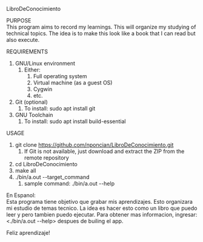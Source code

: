 LibroDeConocimiento

PURPOSE\
This program aims to record my learnings. This will organize my studying of technical topics. The idea is to make this look like a book that I can read but also execute.

REQUIREMENTS
1. GNU/Linux environment
    1. Either:
        1. Full operating system
        2. Virtual machine (as a guest OS)
        3. Cygwin
        4. etc.
2. Git (optional)
    1. To install: sudo apt install git
3. GNU Toolchain
    1. To install: sudo apt install build-essential

USAGE
1. git clone https://github.com/nponcian/LibroDeConocimiento.git
    1. If Git is not available, just download and extract the ZIP from the remote repository
2. cd LibroDeConocimiento
3. make all
4. ./bin/a.out --target_command
    1. sample command: ./bin/a.out --help

En Espanol:\
Esta programa tiene objetivo que grabar mis aprendizajes. Esto organizara mi estudio de temas tecnico. La idea es hacer esto como un libro que puedo leer y pero tambien puedo ejecutar. Para obtener mas informacion, ingresar: <./bin/a.out --help> despues de builing el app.

Feliz aprendizaje!
